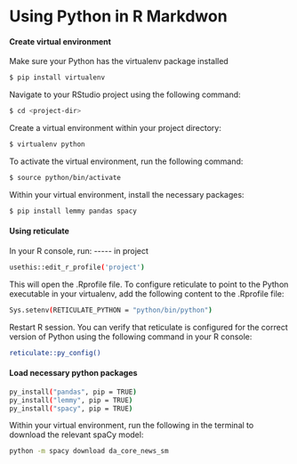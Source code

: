 # Using Python in R Markdwon
#### Create virtual environment
Make sure your Python has the virtualenv package installed
```sh
$ pip install virtualenv
```

Navigate to your RStudio project using the following command:
```sh
$ cd <project-dir>
```
Create a virtual environment within your project directory:
```sh
$ virtualenv python
```
To activate the virtual environment, run the following command:
```sh
$ source python/bin/activate
````
Within your virtual environment, install the necessary packages:
```sh
$ pip install lemmy pandas spacy
````

#### Using reticulate
In your R console, run: ----- in project
```sh
usethis::edit_r_profile('project')
```
This will open the .Rprofile file. To configure reticulate to point to the Python executable in your virtualenv, add the following content to the .Rprofile file:
```sh
Sys.setenv(RETICULATE_PYTHON = "python/bin/python")
```
Restart R session.  You can verify that reticulate is configured for the correct version of Python using the following command in your R console:
```sh
reticulate::py_config()
```

#### Load necessary python packages
```sh
py_install("pandas", pip = TRUE)
py_install("lemmy", pip = TRUE)
py_install("spacy", pip = TRUE)
```
Within your virtual environment, run the following in the terminal to download the relevant spaCy model:
```sh
python -m spacy download da_core_news_sm
```

   

